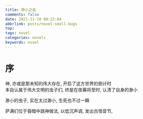```yaml
---
title: 渺小之虫
comments: false
date: 2021-11-28 00:22:04
abbrlink: posts/novel-small-bugs
top: 
tags: novel
categories: novels
keywords: novel
---
```


# 序
神, 亦或是那未知的伟大存在, 开启了这方世界的倒计时  
本自认属于伟大文明的虫子们, 终是在夜幕将至时, 认清了自身的渺小  

渺小的虫子, 实在太过渺小, 生死也不过一瞬  
<!-- more -->
萨满们位于昏暗中跳神做法, 以低沉声调, 发出古怪音节, 
